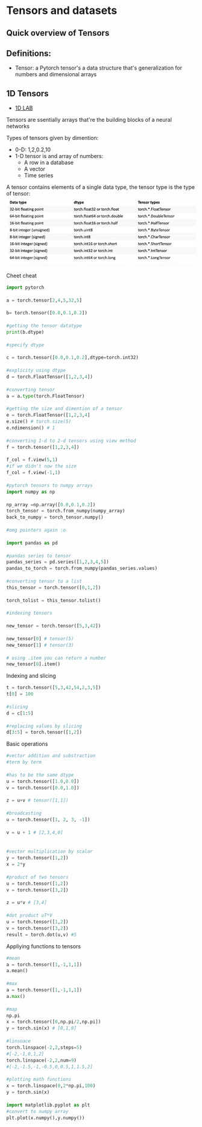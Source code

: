 # Tensors and datasets

## Quick overview of Tensors


## Definitions:
- Tensor: a Pytorch tensor's a data structure that's generalization for numbers and dimensional arrays

## 1D Tensors
- [1D LAB](1.1_1Dtensors_v2.md)


Tensors are ssentially arrays that're the building blocks of a neural networks

Types of tensors given by dimention:

- 0-D: 1,2,0.2,10
- 1-D tensor is and array of numbers:
  - A row in a database
  - A vector
  - Time series


A tensor contains elements of a single data type, the tensor type is the type of tensor:
![Texto alternativo de la imagen](table.png)

Cheet cheat

```python
import pytorch

a = torch.tensor[2,4,5,32,5]

b= torch.tensor([0.0,0.1,0.2]) 

#getting the tensor datatype
print(b.dtype)

#specify dtype

c = torch.tensor([0.0,0.1,0.2],dtype=torch.int32)

#explicity using dtype
d = torch.FloatTensor([1,2,3,4])

#converting tensor
a = a.type(torch.FloatTensor)

#getting the size and dimention of a tensor
e = torch.FloatTensor([1,2,3,4]
e.size() # torch.size(5)
e.ndimension() # 1

#converting 1-d to 2-d tensors using view method
f = torch.tensor([1,2,3,4])

f_col = f.view(5,1)
#if we didn't now the size
f_col = f.view(-1,1)

#pytorch tensors to numpy arrays 
import numpy as np

np_array =np.array([0.0,0.1,0.2])
torch_tensor = torch.from_numpy(numpy_array)
back_to_numpy = torch_tensor.numpy()

#omg pointers again :o

import pandas as pd

#pandas series to tensor
pandas_series = pd.series([1,2,3,4,5])
pandas_to_torch = torch.from_numpy(pandas_series.values)

#converting tensor to a list
this_tensor = torch.tensor([0,1,2]) 

torch_tolist = this_tensor.tolist()

#indexing tensors

new_tensor = torch.tensor([5,3,42])

new_tensor[0] # tensor(5)
new_tensor[1] # tensor(3)

# using .item you can return a number
new_tensor[0].item()

```

Indexing and slicing
```python
t = torch.tensor([5,3,42,54,2,3,5])
t[0] = 100

#slicing
d = c[1:5]

#replacing values by slicing
d[3:5] = torch.tensor([1,2])

```

Basic operations
```python
#vector addition and substraction
#term by term

#has to be the same dtype
u = torch.tensor([1.0,0.0])
v = torch.tensor([0.0,1.0])

z = u+v # tensor([1,1])

#broadcasting
u = torch.tensor([1, 2, 3, -1])

v = u + 1 # [2,3,4,0]


#vector multiplication by scalar
y = torch.tensor([1,2])
x = 2*y

#product of two tensors
u = torch.tensor([1,2])
v = torch.tensor([3,2])

z = u*v # [3,4]

#dot product uT*V
u = torch.tensor([1,2])
v = torch.tensor([3,2])
result = torch.dot(u,v) #5
```
Appliying functions to tensors

```python
#mean
a = torch.tensor([1,-1,1,1])
a.mean()

#max
a = torch.tensor([1,-1,1,1])
a.max()

#map
np.pi
x = torch.tensor([0,np.pi/2,np.pi])
y = torch.sin(x) # [0,1,0]

#linsoace
torch.linspace(-2,2,steps=5)
#[-2,-1,0,1,2]
torch.linspace(-2,2,num=9)
#[-2,-1.5,-1,-0.5,0,0.5,1,1.5,2]

#plotting math functions
x = torch.linspace(0,2*np.pi,100)
y = torch.sin(x)

import matplotlib.pyplot as plt
#convert to numpy array
plt.plot(x.numpy(),y.numpy())
```
